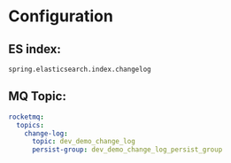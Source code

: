 # Configuration
## ES index:
    spring.elasticsearch.index.changelog
## MQ Topic:
```yml
rocketmq:
  topics:
    change-log:
      topic: dev_demo_change_log
      persist-group: dev_demo_change_log_persist_group
```